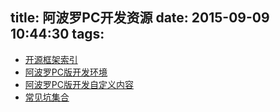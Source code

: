 title: 阿波罗PC开发资源
date: 2015-09-09 10:44:30
tags:
---


*   [开源框架索引](/2015/08/02/openSource/)
*   [阿波罗PC版开发环境](/2015/08/02/standard/)
*   [阿波罗PC版开发自定义内容](/2015/09/01/apollo-pc/)
*   [常见坑集合](/2015/09/01/standard-1/)

